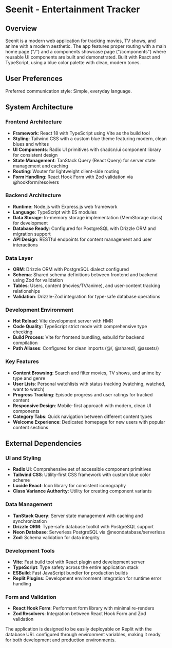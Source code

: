 # Seenit - Entertainment Tracker

## Overview

Seenit is a modern web application for tracking movies, TV shows, and anime with a modern aesthetic. The app features proper routing with a main home page ("/") and a components showcase page ("/components") where reusable UI components are built and demonstrated. Built with React and TypeScript, using a blue color palette with clean, modern tones.

## User Preferences

Preferred communication style: Simple, everyday language.

## System Architecture

### Frontend Architecture
- **Framework**: React 18 with TypeScript using Vite as the build tool
- **Styling**: Tailwind CSS with a custom blue theme featuring modern, clean blues and whites
- **UI Components**: Radix UI primitives with shadcn/ui component library for consistent design
- **State Management**: TanStack Query (React Query) for server state management and caching
- **Routing**: Wouter for lightweight client-side routing
- **Form Handling**: React Hook Form with Zod validation via @hookform/resolvers

### Backend Architecture
- **Runtime**: Node.js with Express.js web framework
- **Language**: TypeScript with ES modules
- **Data Storage**: In-memory storage implementation (MemStorage class) for development
- **Database Ready**: Configured for PostgreSQL with Drizzle ORM and migration support
- **API Design**: RESTful endpoints for content management and user interactions

### Data Layer
- **ORM**: Drizzle ORM with PostgreSQL dialect configured
- **Schema**: Shared schema definitions between frontend and backend using Zod for validation
- **Tables**: Users, content (movies/TV/anime), and user-content tracking relationships
- **Validation**: Drizzle-Zod integration for type-safe database operations

### Development Environment
- **Hot Reload**: Vite development server with HMR
- **Code Quality**: TypeScript strict mode with comprehensive type checking
- **Build Process**: Vite for frontend bundling, esbuild for backend compilation
- **Path Aliases**: Configured for clean imports (@/, @shared/, @assets/)

### Key Features
- **Content Browsing**: Search and filter movies, TV shows, and anime by type and genre
- **User Lists**: Personal watchlists with status tracking (watching, watched, want to watch)
- **Progress Tracking**: Episode progress and user ratings for tracked content
- **Responsive Design**: Mobile-first approach with modern, clean UI components
- **Category Tabs**: Quick navigation between different content types
- **Welcome Experience**: Dedicated homepage for new users with popular content sections

## External Dependencies

### UI and Styling
- **Radix UI**: Comprehensive set of accessible component primitives
- **Tailwind CSS**: Utility-first CSS framework with custom blue color scheme
- **Lucide React**: Icon library for consistent iconography
- **Class Variance Authority**: Utility for creating component variants

### Data Management
- **TanStack Query**: Server state management with caching and synchronization
- **Drizzle ORM**: Type-safe database toolkit with PostgreSQL support
- **Neon Database**: Serverless PostgreSQL via @neondatabase/serverless
- **Zod**: Schema validation for data integrity

### Development Tools
- **Vite**: Fast build tool with React plugin and development server
- **TypeScript**: Type safety across the entire application stack
- **ESBuild**: Fast JavaScript bundler for production builds
- **Replit Plugins**: Development environment integration for runtime error handling

### Form and Validation
- **React Hook Form**: Performant form library with minimal re-renders
- **Zod Resolvers**: Integration between React Hook Form and Zod validation

The application is designed to be easily deployable on Replit with the database URL configured through environment variables, making it ready for both development and production environments.